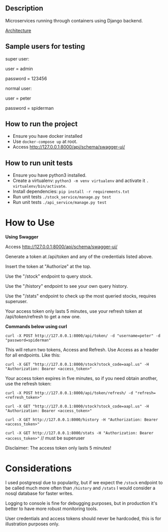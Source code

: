 ## Description

Microservices running through containers using Django backend.

[Architecture](docker-compose.png)

## Sample users for testing

super user:

user = admin

password = 123456

normal user:

user = peter

password = spiderman

## How to run the project
* Ensure you have docker installed
* Use `docker-compose up` at root.
* Access http://127.0.0.1:8000/api/schema/swagger-ui/

## How to run unit tests

* Ensure you have python3 installed.
* Create a virtualenv: `python3 -m venv virtualenv` and activate it `. virtualenv/bin/activate`.
* Install dependencies: `pip install -r requirements.txt`
* Run unit tests `./stock_service/manage.py test`
* Run unit tests `./api_service/manage.py test`


# How to Use

**Using Swagger**

Access http://127.0.0.1:8000/api/schema/swagger-ui/

Generate a token at /api/token and any of the credentials listed above.

Insert the token at "Authorize" at the top.

Use the "/stock" endpoint to query stock.

Use the "/history" endpoint to see your own query history.

Use the "/stats" endpoint to check up the most queried stocks, requires superuser.

Your access token only lasts 5 minutes, use your refresh token at /api/token/refresh to get a new one.

**Commands below using curl**

`curl -X POST http://127.0.0.1:8000/api/token/ -d "username=peter" -d "password=spiderman"`

This will return two tokens, Access and Refresh. Use Access as a header for all endpoints. Like this:

`curl -X GET "http://127.0.0.1:8000/stock?stock_code=aapl.us" -H "Authorization: Bearer <access_token>"`

Your access token expires in five minutes, so if you need obtain another, use the refresh token:

`curl -X POST http://127.0.0.1:8000/api/token/refresh/ -d "refresh=<refresh_token>"`

`curl -X GET "http://127.0.0.1:8000/stock?stock_code=aapl.us" -H "Authorization: Bearer <access_token>"`

`curl -X GET http://127.0.0.1:8000/history -H "Authorization: Bearer <access_token>"`

`curl -X GET http://127.0.0.1:8000/stats -H "Authorization: Bearer <access_token>"` // must be superuser

Disclaimer: The access token only lasts 5 minutes!

# Considerations

I used postgresql due to popularity, but if we expect the `/stock` endpoint to be called much more often than `/history` and `/stats` I would consider a nosql database for faster writes.

Logging to console is fine for debugging purposes, but in production it's better to have more robust monitoring tools.

User credentials and access tokens should never be hardcoded, this is for illustration purposes only.
